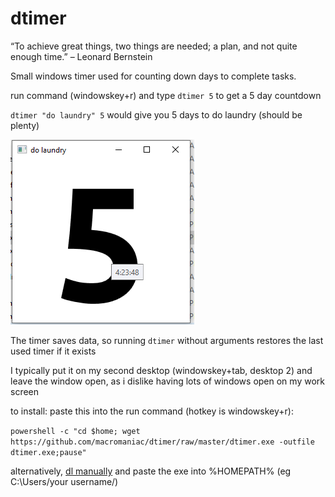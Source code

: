 # dtimer

“To achieve great things, two things are needed; a plan, and not quite enough time.” – Leonard Bernstein


Small windows timer used for counting down days to complete tasks.

run command (windowskey+r) and type `dtimer 5` to get a 5 day countdown

`dtimer "do laundry" 5` would give you 5 days to do laundry (should be plenty)

![dtimer "do laundry" 5](src/example1.PNG)

The timer saves data, so running `dtimer` without arguments restores the last used timer if it exists

I typically put it on my second desktop (windowskey+tab, desktop 2) and leave the window open, as i dislike having lots of windows open on my work screen

to install:
paste this into the run command (hotkey is windowskey+r):

`powershell -c "cd $home; wget https://github.com/macromaniac/dtimer/raw/master/dtimer.exe -outfile dtimer.exe;pause"`

alternatively, [dl manually](https://github.com/macromaniac/dtimer/raw/master/dtimer.exe) and paste the exe into %HOMEPATH% (eg C:\Users\/your username/)
